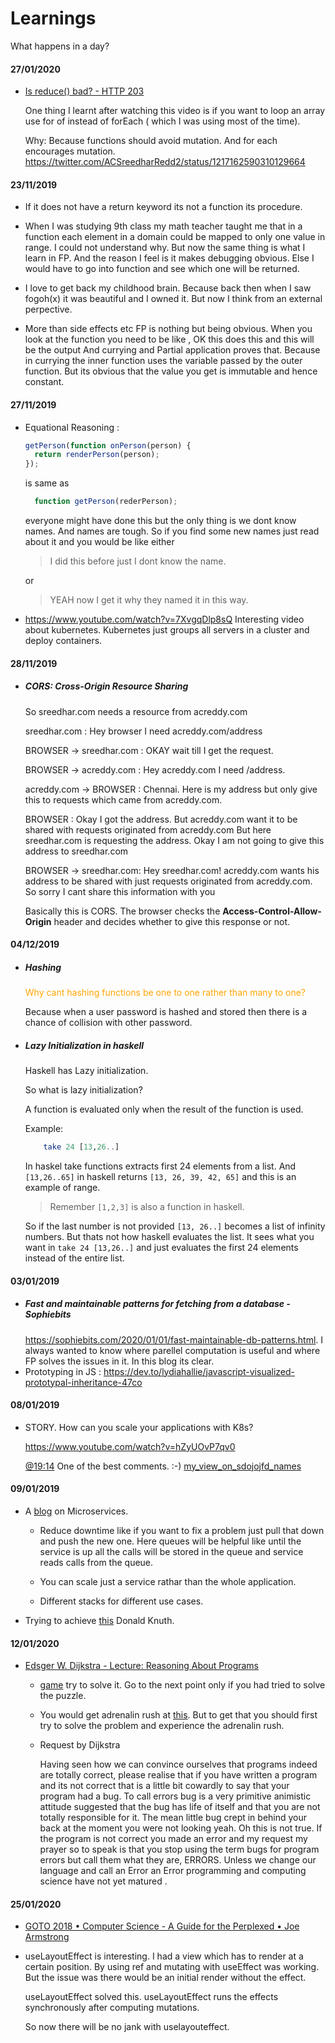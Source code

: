 # Learnings

What happens in a day?

#### 27/01/2020

- [Is reduce() bad? - HTTP 203
  ](https://www.youtube.com/watch?v=qaGjS7-qWzg)

  One thing I learnt after watching this video is if you want to loop an array use for of instead of forEach ( which I was using most of the time).

  Why: Because functions should avoid mutation. And for each encourages mutation.
  https://twitter.com/ACSreedharRedd2/status/1217162590310129664

#### 23/11/2019

- If it does not have a return keyword its not a function its procedure.

- When I was studying 9th class my math teacher taught me that in a function each element in a domain could be mapped to only one value in range. I could not understand why. But now the same thing is what I learn in FP. And the reason I feel is it makes debugging obvious. Else I would have to go into function and see which one will be returned.

- I love to get back my childhood brain. Because back then when I saw fogoh(x) it was beautiful and I owned it. But now I think from an external perpective.

- More than side effects etc FP is nothing but being obvious. When you look at the function you need to be like , OK this does this and this will be the output And currying and Partial application proves that. Because in currying the inner function uses the variable passed by the outer function. But its obvious that the value you get is immutable and hence constant.

#### 27/11/2019

- Equational Reasoning :

  ```javascript
  getPerson(function onPerson(person) {
    return renderPerson(person);
  });
  ```

  is same as

  ```javascript
    function getPerson(rederPerson);
  ```

  everyone might have done this but the only thing is we dont know names. And names are tough.
  So if you find some new names just read about it and you would be like either

  > I did this before just I dont know the name.

  or

  > YEAH now I get it why they named it in this way.

- https://www.youtube.com/watch?v=7XvgqDlp8sQ
  Interesting video about kubernetes. Kubernetes just groups all servers in a cluster and deploy containers.

#### 28/11/2019

- ##### CORS: Cross-Origin Resource Sharing

  So sreedhar.com needs a resource from acreddy.com

  sreedhar.com : Hey browser I need acreddy.com/address

  BROWSER -> sreedhar.com : OKAY wait till I get the request.

  BROWSER -> acreddy.com : Hey acreddy.com I need /address.

  acreddy.com -> BROWSER : Chennai. Here is my address but only give this to requests
  which came from acreddy.com.

  BROWSER : Okay I got the address. But acreddy.com want it to be shared with requests originated from acreddy.com But here sreedhar.com is requesting the address. Okay I am not going to give this address to sreedhar.com

  BROWSER -> sreedhar.com: Hey sreedhar.com! acreddy.com wants his address to be shared with just requests originated from acreddy.com. So sorry I cant share this information with you

  Basically this is CORS. The browser checks the **Access-Control-Allow-Origin** header and decides whether to give this response or not.

#### 04/12/2019

- ##### Hashing

  <span style="color:orange;"> Why cant hashing functions be one to one rather than many to one?<span>

  Because when a user password is hashed and stored then there is a chance of collision with other password.

- ##### Lazy Initialization in haskell

  Haskell has Lazy initialization.

  So what is lazy initialization?

  A function is evaluated only when the result of the function is used.

  Example:

  ```haskell
      take 24 [13,26..]
  ```

  In haskel take functions extracts first 24 elements from a list. And `[13,26..65]` in haskell returns `[13, 26, 39, 42, 65]` and this is an example of range.

  > Remember `[1,2,3]` is also a function in haskell.

  So if the last number is not provided `[13, 26..]` becomes a list of infinity numbers. But thats not how haskell evaluates the list. It sees what you want in `take 24 [13,26..]` and just evaluates the first 24 elements instead of the entire list.

#### 03/01/2019

- ##### Fast and maintainable patterns for fetching from a database - Sophiebits
  https://sophiebits.com/2020/01/01/fast-maintainable-db-patterns.html.
  I always wanted to know where parellel computation is useful and where FP solves the issues in it. In this blog its clear.
- Prototyping in JS : https://dev.to/lydiahallie/javascript-visualized-prototypal-inheritance-47co

#### 08/01/2019

- STORY. How can you scale your applications with K8s?

  https://www.youtube.com/watch?v=hZyUOvP7qv0

  [@19:14](https://youtu.be/hZyUOvP7qv0?t=1155) One of the best comments. :-) [my_view_on_sdojojfd_names](https://github.com/a-c-sreedhar-reddy/Learnings#27112019)

#### 09/01/2019

- A [blog](https://www.cio.com/article/3201193/7-reasons-to-switch-to-microservices-and-5-reasons-you-might-not-succeed.html) on Microservices.

  - Reduce downtime like if you want to fix a problem just pull that down and push the new one. Here queues will be helpful like until the service is up all the calls will be stored in the queue and service reads calls from the queue.

  - You can scale just a service rathar than the whole application.

  - Different stacks for different use cases.

- Trying to achieve [this](https://youtu.be/dZ-nMjka3l0?t=159) Donald Knuth.

#### 12/01/2020

- [Edsger W. Dijkstra - Lecture: Reasoning About Programs](https://www.youtube.com/watch?v=GX3URhx6i2E)

  - [game](https://youtu.be/GX3URhx6i2E?t=493) try to solve it. Go to the next point only if you had tried to solve the puzzle.
  - You would get adrenalin rush at [this](https://youtu.be/GX3URhx6i2E?t=1288). But to get that you should first try to solve the problem and experience the adrenalin rush.
  - Request by Dijkstra

    Having seen how we can convince ourselves that programs indeed are totally correct, please realise that if you have written a program and its not correct that is a little bit cowardly to say that your program had a bug. To call errors bug is a very primitive animistic attitude suggested that the bug has life of itself and that you are not totally responsible for it. The mean little bug crept in behind your back at the moment you were not looking yeah. Oh this is not true. If the program is not correct you made an error and my request my prayer so to speak is that you stop using the term bugs for program errors but call them what they are, ERRORS. Unless we change our language and call an Error an Error programming and computing science have not yet matured .

#### 25/01/2020

- [GOTO 2018 • Computer Science - A Guide for the Perplexed • Joe Armstrong
  ](https://www.youtube.com/watch?v=rmueBVrLKcY)
- useLayoutEffect is interesting.
  I had a view which has to render at a certain position. By using ref and mutating with useEffect was working. But the issue was there would be an initial render without the effect.

  useLayoutEffect solved this. useLayoutEffect runs the effects synchronously after computing mutations.

  So now there will be no jank with uselayouteffect.
